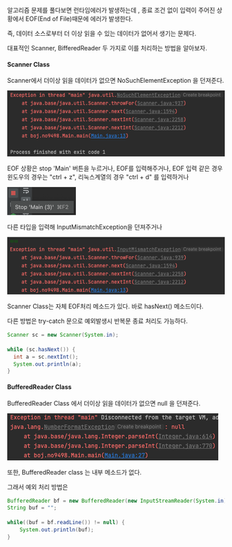 알고리즘 문제를 풀다보면 런타임에러가 발생하는데 , 종료 조건 없이 입력이 주어진 상황에서 EOF(End of File)때문에 에러가 발생한다.

즉, 데이터 소스로부터 더 이상 읽을 수 있는 데이터가 없어서 생기는 문제다.

대표적인 Scanner, BifferedReader 두 가지로 이를 처리하는 방법을 알아보자.



#### Scanner Class

Scanner에서 더이상 읽을 데이터가 없으면 NoSuchElementException 을 던져준다.

![image-20220419230024068](../images/image-20220419230024068.png)



EOF 상황은 stop 'Main' 버튼을 누르거나, EOF를 입력해주거나, EOF 입력 같은 경우 윈도우의 경우는 "ctrl + z", 리눅스계열의 경우 "ctrl + d" 를 입력하거나

![image-20220419230259415](../images/image-20220419230259415.png)

다른 타입을 입력해 InputMismatchException을 던져주거나

![image-20220419230726694](../images/image-20220419230726694.png)



Scanner Class는 자체 EOF처리 메소드가 있다. 바로 hasNext() 메소드이다.

다른 방법은 try-catch 문으로 예외발생시 반복문 종료 처리도 가능하다.

```java
Scanner sc = new Scanner(System.in);
		
while (sc.hasNext()) {
  int a = sc.nextInt();
  System.out.println(a);
}
```





#### BufferedReader Class

BufferedReader Class 에서 더이상 읽을 데이터가 없으면 null 을 던져준다.

![image-20220419231542385](../images/image-20220419231542385.png)

또한, BufferedReader class 는 내부 메소드가 없다.



그래서 예외 처리 방법은

```java
BufferedReader bf = new BufferedReader(new InputStreamReader(System.in));
String buf = "";

while((buf = bf.readLine()) != null) {
	System.out.println(buf);
}
```

